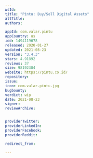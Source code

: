```yaml
---
wsId: 
title: "Pintu: Buy/Sell Digital Assets"
altTitle: 
authors:

appId: com.valar.pintu
appCountry: us
idd: 1494119678
released: 2020-01-27
updated: 2021-08-23
version: "3.4.3"
stars: 4.91892
reviews: 37
size: 98192384
website: https://pintu.co.id/
repository: 
issue: 
icon: com.valar.pintu.jpg
bugbounty: 
verdict: wip
date: 2021-08-23
signer: 
reviewArchive:


providerTwitter: 
providerLinkedIn: 
providerFacebook: 
providerReddit: 

redirect_from:

---
```


